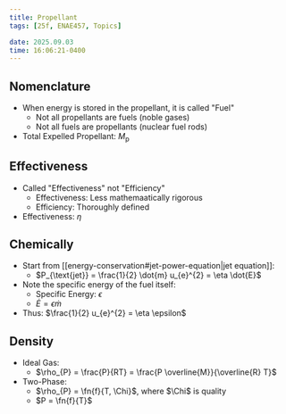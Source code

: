 ```yaml
---
title: Propellant
tags: [25f, ENAE457, Topics]

date: 2025.09.03
time: 16:06:21-0400
---
```


## Nomenclature

- When energy is stored in the propellant, it is called "Fuel"
    - Not all propellants are fuels (noble gases)
    - Not all fuels are propellants (nuclear fuel rods)
- Total Expelled Propellant: $M_{\text{p}}$

## Effectiveness

- Called "Effectiveness" not "Efficiency"
    - Effectiveness: Less mathemaatically rigorous
    - Efficiency: Thoroughly defined
- Effectiveness: $\eta$

## Chemically

- Start from [[energy-conservation#jet-power-equation|jet equation]]:
    - $P_{\text{jet}} = \frac{1}{2} \dot{m} u_{e}^{2} = \eta \dot{E}$
- Note the specific energy of the fuel itself:
    - Specific Energy: $\epsilon$
    - $\dot{E} = \epsilon \dot{m}$
- Thus: $\frac{1}{2} u_{e}^{2} = \eta \epsilon$

## Density

- Ideal Gas:
    - $\rho_{P} = \frac{P}{RT} = \frac{P \overline{M}}{\overline{R} T}$
- Two-Phase:
    - $\rho_{P} = \fn{f}{T, \Chi}$, where $\Chi$ is quality
    - $P = \fn{f}{T}$

